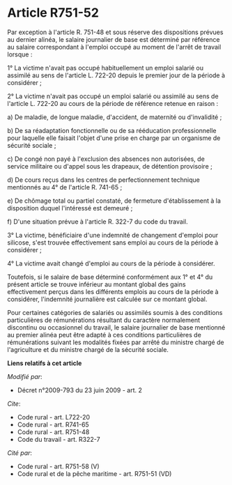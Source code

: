 # Article R751-52

Par exception à l'article R. 751-48 et sous réserve des dispositions prévues au dernier alinéa, le salaire journalier de base
est déterminé par référence au salaire correspondant à l'emploi occupé au moment de l'arrêt de travail lorsque : 

1° La victime n'avait pas occupé habituellement un emploi salarié ou assimilé au sens de l'article L. 722-20 depuis le
premier jour de la période à considérer ; 

2° La victime n'avait pas occupé un emploi salarié ou assimilé au sens de l'article L. 722-20 au cours de la période de
référence retenue en raison : 

a) De maladie, de longue maladie, d'accident, de maternité ou d'invalidité ; 

b) De sa réadaptation fonctionnelle ou de sa rééducation professionnelle pour laquelle elle faisait l'objet d'une prise en
charge par un organisme de sécurité sociale ; 

c) De congé non payé à l'exclusion des absences non autorisées, de service militaire ou d'appel sous les drapeaux, de
détention provisoire ; 

d) De cours reçus dans les centres de perfectionnement technique mentionnés au 4° de l'article R. 741-65 ; 

e) De chômage total ou partiel constaté, de fermeture d'établissement à la disposition duquel l'intéressé est demeuré ; 

f) D'une situation prévue à l'article R. 322-7 du code du travail. 

3° La victime, bénéficiaire d'une indemnité de changement d'emploi pour silicose, s'est trouvée effectivement sans emploi au
cours de la période à considérer ; 

4° La victime avait changé d'emploi au cours de la période à considérer. 

Toutefois, si le salaire de base déterminé conformément aux 1° et 4° du présent article se trouve inférieur au montant global
des gains effectivement perçus dans les différents emplois au cours de la période à considérer, l'indemnité journalière est
calculée sur ce montant global. 

Pour certaines catégories de salariés ou assimilés soumis à des conditions particulières de rémunérations résultant du
caractère normalement discontinu ou occasionnel du travail, le salaire journalier de base mentionné au premier alinéa peut
être adapté à ces conditions particulières de rémunérations suivant les modalités fixées par arrêté du ministre chargé de
l'agriculture et du ministre chargé de la sécurité sociale.

**Liens relatifs à cet article**

_Modifié par_:

  - Décret n°2009-793 du 23 juin 2009 - art. 2

_Cite_:

  - Code rural - art. L722-20
  - Code rural - art. R741-65
  - Code rural - art. R751-48
  - Code du travail - art. R322-7

_Cité par_:

  - Code rural - art. R751-58 (V)
  - Code rural et de la pêche maritime - art. R751-51 (VD)
